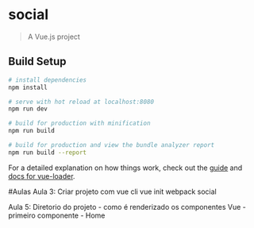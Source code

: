 # social

> A Vue.js project

## Build Setup

``` bash
# install dependencies
npm install

# serve with hot reload at localhost:8080
npm run dev

# build for production with minification
npm run build

# build for production and view the bundle analyzer report
npm run build --report
```

For a detailed explanation on how things work, check out the [guide](http://vuejs-templates.github.io/webpack/) and [docs for vue-loader](http://vuejs.github.io/vue-loader).

#Aulas
 Aula 3: Criar projeto com vue cli
 vue init webpack social

 Aula 5: Diretorio do projeto - como é renderizado os componentes Vue - primeiro componente - Home
